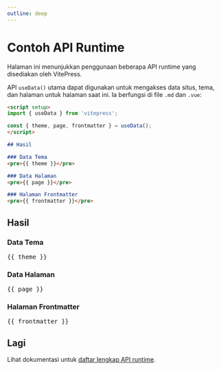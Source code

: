 ```yaml
---
outline: deep
---
```


# Contoh API Runtime

Halaman ini menunjukkan penggunaan beberapa API runtime yang disediakan oleh VitePress.

API `useData()` utama dapat digunakan untuk mengakses data situs, tema, dan halaman untuk halaman saat ini. Ia berfungsi di file `.md` dan `.vue`:

```md
<script setup>
import { useData } from 'vitepress';

const { theme, page, frontmatter } = useData();
</script>

## Hasil

### Data Tema
<pre>{{ theme }}</pre>

### Data Halaman
<pre>{{ page }}</pre>

### Halaman Frontmatter
<pre>{{ frontmatter }}</pre>
```

<script setup>
import { useData } from 'vitepress';

const { site, theme, page, frontmatter } = useData();
</script>

## Hasil

### Data Tema
<pre>{{ theme }}</pre>

### Data Halaman
<pre>{{ page }}</pre>

### Halaman Frontmatter
<pre>{{ frontmatter }}</pre>

## Lagi

Lihat dokumentasi untuk [daftar lengkap API runtime](https://vitepress.dev/reference/runtime-api#usedata).

